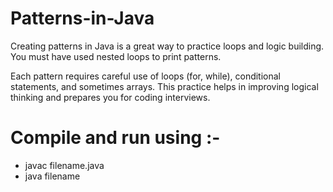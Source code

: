 # Patterns-in-Java
Creating patterns in Java is a great way to practice loops and logic building. You must have used nested loops to print patterns.

Each pattern requires careful use of loops (for, while), conditional statements, and sometimes arrays. This practice helps in improving logical thinking and prepares you for coding interviews.

# Compile and run using :-
  - javac filename.java
  - java filename

